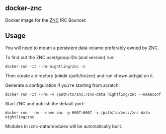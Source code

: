 ## docker-znc

Docker image for the [ZNC](http://wiki.znc.in/ZNC) IRC Bouncer.

## Usage
You will need to mount a persistent data volume preferably owned by ZNC.

To find out the ZNC user/group IDs (and version) run:

```
docker run -it --rm nightling/znc -v
```

Then create a directory (mkdir /path/to/znc) and run chown uid:gid on it.

Generate a configuration if you're starting from scratch:

```
docker run -it --rm -v /path/to/znc:/znc-data nightling/znc --makeconf
```

Start ZNC and publish the default port:

```
docker run --rm --name znc -p 6667:6667 -v /path/to/znc:/znc-data nightling/znc
```

Modules in /znc-data/modules will be automatically built.
